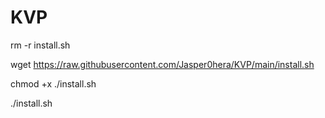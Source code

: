 # KVP
rm -r install.sh

wget https://raw.githubusercontent.com/Jasper0hera/KVP/main/install.sh

chmod +x ./install.sh

./install.sh
